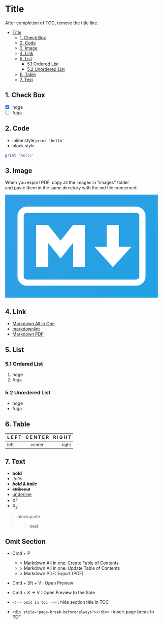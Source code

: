 # Title

After completion of TOC, remove the title line.

- [Title](#title)
  - [1. Check Box](#1-check-box)
  - [2. Code](#2-code)
  - [3. Image](#3-image)
  - [4. Link](#4-link)
  - [5. List](#5-list)
    - [5.1 Ordered List](#51-ordered-list)
    - [5.2 Unordered List](#52-unordered-list)
  - [6. Table](#6-table)
  - [7. Text](#7-text)

## 1. Check Box

<!-- Alt + C : x or not -->

- [x] hoge
- [ ] fuga

## 2. Code

- inline style `print 'hello'`
- block style

```ruby
print 'hello'
```

## 3. Image

When you export PDF, copy all the images in "images" folder  
and paste them in the same directory with the md file concerned.

![markdown](/images/markdown.png)

## 4. Link

<!-- select text + Cmd + V : quick generation -->

- [Markdown All in One](https://github.com/yzhang-gh/vscode-markdown#keyboard-shortcuts)
- [markdownlint](https://github.com/DavidAnson/markdownlint)
- [Markdown PDF](https://github.com/yzane/vscode-markdown-pdf/blob/master/README.ja.md)

## 5. List

### 5.1 Ordered List

1. hoge
2. fuga

### 5.2 Unordered List

- hoge
- fuga

## 6. Table

<!-- Alt + Sft + F : format table  -->

| L E F T | C E N T E R | R I G H T |
| :------ | :---------: | --------: |
| left    |   center    |     right |

## 7. Text

<!--
・Cmd + B : bold
・Cmd + I : italic
-->

- **bold**  
- *italic*  
- ***bold & italic***  
- ~~strikeout~~  
- <u>underline</u>  
- X<sup>2</sup>  
- X<sub>2</sub>

> blockquote
>> nest

## Omit Section <!-- omit in toc -->

- Cmd + P
  - \> Markdown All in one: Create Table of Contents
  - \> Markdown All in one: Update Table of Contents
  - \> Markdown PDF: Export (PDF)

- Cmd + Sft + V : Open Preview
- Cmd + K -> V  : Open Preview to the Side
- `<!-- omit in toc -->` : hide section title in TOC
- `<div style="page-break-before:always"></div>`  : insert page break to PDF
